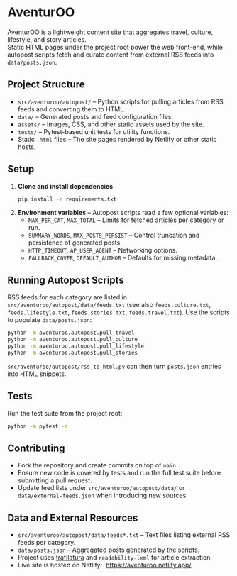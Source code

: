# AventurOO

AventurOO is a lightweight content site that aggregates travel, culture, lifestyle, and story articles.  
Static HTML pages under the project root power the web front-end, while autopost scripts fetch and curate content from external RSS feeds into `data/posts.json`.

## Project Structure
- `src/aventuroo/autopost/` – Python scripts for pulling articles from RSS feeds and converting them to HTML.
- `data/` – Generated posts and feed configuration files.
- `assets/` – Images, CSS, and other static assets used by the site.
- `tests/` – Pytest-based unit tests for utility functions.
- Static `.html` files – The site pages rendered by Netlify or other static hosts.

## Setup
1. **Clone and install dependencies**
   ```bash
   pip install -r requirements.txt
   ```
2. **Environment variables** – Autopost scripts read a few optional variables:
   - `MAX_PER_CAT`, `MAX_TOTAL` – Limits for fetched articles per category or run.
   - `SUMMARY_WORDS`, `MAX_POSTS_PERSIST` – Control truncation and persistence of generated posts.
   - `HTTP_TIMEOUT`, `AP_USER_AGENT` – Networking options.
   - `FALLBACK_COVER`, `DEFAULT_AUTHOR` – Defaults for missing metadata.

## Running Autopost Scripts
RSS feeds for each category are listed in `src/aventuroo/autopost/data/feeds.txt` (see also `feeds.culture.txt`, `feeds.lifestyle.txt`, `feeds.stories.txt`, `feeds.travel.txt`).
Use the scripts to populate `data/posts.json`:
```bash
python -m aventuroo.autopost.pull_travel
python -m aventuroo.autopost.pull_culture
python -m aventuroo.autopost.pull_lifestyle
python -m aventuroo.autopost.pull_stories
```

`src/aventuroo/autopost/rss_to_html.py` can then turn `posts.json` entries into HTML snippets.

## Tests
Run the test suite from the project root:
```bash
python -m pytest -q
```

## Contributing
- Fork the repository and create commits on top of `main`.
- Ensure new code is covered by tests and run the full test suite before submitting a pull request.
- Update feed lists under `src/aventuroo/autopost/data/` or `data/external-feeds.json` when introducing new sources.

## Data and External Resources
- `src/aventuroo/autopost/data/feeds*.txt` – Text files listing external RSS feeds per category.
- `data/posts.json` – Aggregated posts generated by the scripts.
- Project uses [trafilatura](https://github.com/adbar/trafilatura) and `readability-lxml` for article extraction.
- Live site is hosted on Netlify: `https://aventuroo.netlify.app/
